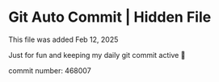# Git Auto Commit | Hidden File

This file was added Feb 12, 2025

Just for fun and keeping my daily git commit active 🤪

commit number: 468007
